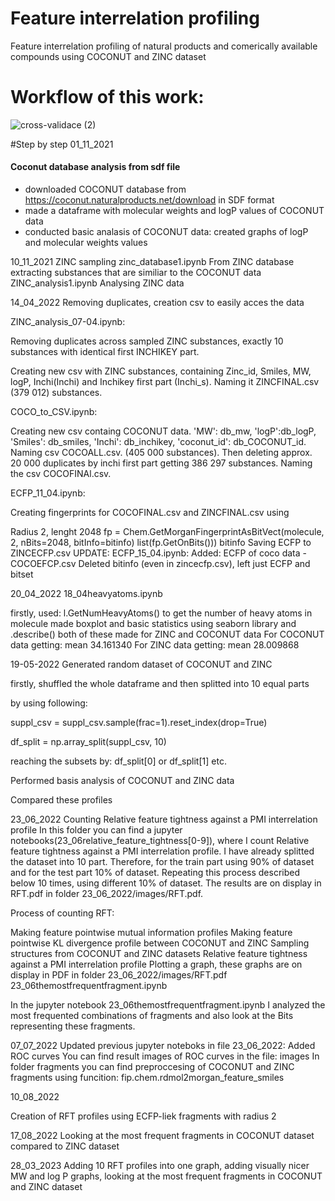 # Feature interrelation profiling 
Feature interrelation profiling of natural products and comerically available compounds using COCONUT and ZINC dataset
# Workflow of this work: 
![cross-validace (2)](https://user-images.githubusercontent.com/61705542/231712897-7471c915-236a-4f48-afe1-d7f68d0d15bb.svg)

#Step by step
01_11_2021
#### Coconut database analysis from sdf file 

- downloaded COCONUT database from https://coconut.naturalproducts.net/download in SDF format
- made a dataframe with molecular weights and logP values of COCONUT data
- conducted basic analasis of COCONUT data: created graphs of logP and molecular weights values

10_11_2021
ZINC sampling
zinc_database1.ipynb From ZINC database extracting substances that are similiar to the COCONUT data
ZINC_analysis1.ipynb Analysing ZINC data

14_04_2022
Removing duplicates, creation csv to easily acces the data

ZINC_analysis_07-04.ipynb:

Removing duplicates across sampled ZINC substances, exactly 10 substances with identical first INCHIKEY part.

Creating new csv with ZINC substances, containing Zinc_id, Smiles, MW, logP, Inchi(Inchi) and Inchikey first part (Inchi_s). Naming it ZINCFINAL.csv (379 012) substances.

COCO_to_CSV.ipynb:

Creating new csv containg COCONUT data. 'MW': db_mw, 'logP':db_logP, 'Smiles': db_smiles, 'Inchi': db_inchikey, 'coconut_id': db_COCONUT_id. Naming csv COCOALL.csv. (405 000 substances). Then deleting approx. 20 000 duplicates by inchi first part getting 386 297 substances. Naming the csv COCOFINAl.csv.

ECFP_11_04.ipynb:

Creating fingerprints for COCOFINAL.csv and ZINCFINAL.csv using

Radius 2, lenght 2048
fp = Chem.GetMorganFingerprintAsBitVect(molecule, 2, nBits=2048, bitInfo=bitinfo)
list(fp.GetOnBits())) bitinfo
Saving ECFP to ZINCECFP.csv
UPDATE: ECFP_15_04.ipynb: Added: ECFP of coco data - COCOEFCP.csv Deleted bitinfo (even in zincecfp.csv), left just ECFP and bitset

20_04_2022
18_04heavyatoms.ipynb

firstly, used: l.GetNumHeavyAtoms() to get the number of heavy atoms in molecule
made boxplot and basic statistics using seaborn library and .describe()
both of these made for ZINC and COCONUT data
For COCONUT data getting: mean 34.161340
For ZINC data getting: mean 28.009868

19-05-2022
Generated random dataset of COCONUT and ZINC

firstly, shuffled the whole dataframe and then splitted into 10 equal parts

by using following:

suppl_csv = suppl_csv.sample(frac=1).reset_index(drop=True)

df_split = np.array_split(suppl_csv, 10)

reaching the subsets by: df_split[0] or df_split[1] etc.

Performed basis analysis of COCONUT and ZINC data

Compared these profiles

23_06_2022
Counting Relative feature tightness against a PMI interrelation profile
In this folder you can find a jupyter notebooks(23_06relative_feature_tightness[0-9]), where I count Relative feature tightness against a PMI interrelation profile. I have already splitted the dataset into 10 part. Therefore, for the train part using 90% of dataset and for the test part 10% of dataset. Repeating this process described below 10 times, using different 10% of dataset. The results are on display in RFT.pdf in folder 23_06_2022/images/RFT.pdf.

Process of counting RFT:

Making feature pointwise mutual information profiles
Making feature pointwise KL divergence profile between COCONUT and ZINC
Sampling structures from COCONUT and ZINC datasets
Relative feature tightness against a PMI interrelation profile
Plotting a graph, these graphs are on display in PDF in folder 23_06_2022/images/RFT.pdf
23_06themostfrequentfragment.ipynb

In the jupyter notebook 23_06themostfrequentfragment.ipynb I analyzed the most frequented combinations of fragments and also look at the Bits representing these fragments.

07_07_2022
Updated previous jupyter noteboks in file 23_06_2022:
Added ROC curves
You can find result images of ROC curves in the file: images
In folder fragments you can find preproccesing of COCONUT and ZINC fragments using funcition: fip.chem.rdmol2morgan_feature_smiles

10_08_2022

Creation of RFT profiles using ECFP-liek fragments with radius 2

17_08_2022
Looking at the most frequent fragments in COCONUT dataset compared to ZINC dataset


28_03_2023
Adding 10 RFT profiles into one graph, adding visually nicer MW and log P graphs, looking at the most frequent fragments in COCONUT and ZINC dataset


